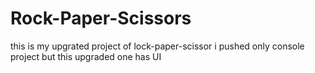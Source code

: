 # Rock-Paper-Scissors
this is my upgrated project of lock-paper-scissor
i pushed only console project but this upgraded one has UI